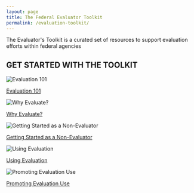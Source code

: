 ```yaml
---
layout: page
title: The Federal Evaluator Toolkit
permalink: /evaluation-toolkit/
---
```


<section class="usa-graphic-list">
  <div class="grid-container margin-0 padding-0">
    <div class="usa-graphic-list__row grid-row grid-gap">
    <p class="margin-bottom-0">The Evaluator's Toolkit is a curated set of resources to support evaluation efforts within federal agencies</p>  
    </div>
  </div>
</section>

<section class="usa-graphic-list">
  <div class="grid-container margin-0 padding-0">
    <div class="usa-graphic-list__row grid-row grid-gap margin-bottom-4 display-flex">
        <div class="usa-media-block">
             <h2 class="margin-bottom-0 text-primary">GET STARTED WITH THE TOOLKIT</h2>
        </div>
    </div>
    <div class="usa-graphic-list__row grid-row grid-gap">
        <div class="usa-media-block tablet:grid-col-4 text-center">
            <img class="circle-evaluation-card" alt="Evaluation 101" src="{{site.baseurl}}/assets/images/blog/budget-report.jpg">
            <div class="usa-media-block__body evaluation-width">  
              <p><a class="eoc-link text-no-underline border-0" href="{{site.baseurl}}/evaluation-toolkit/evaluation-101">Evaluation 101</a></p>
            </div>
        </div>
        <div class="usa-media-block tablet:grid-col-4 text-center">
            <img class="circle-evaluation-card" alt="Why Evaluate?" src="{{site.baseurl}}/assets/images/blog/notebook.jpg">
            <div class="usa-media-block__body evaluation-width">  
              <p><a class="eoc-link text-no-underline border-0" href="{{site.baseurl}}/evaluation-toolkit/why-evaluate">Why Evaluate?</a></p>
            </div>
        </div>
        <div class="usa-media-block tablet:grid-col-4 text-center">
            <img class="circle-evaluation-card" alt="Getting Started as a Non-Evaluator" src="{{site.baseurl}}/assets/images/blog/learning-agenda-thumbnail.jpg">
            <div class="usa-media-block__body evaluation-width">  
              <p><a class="eoc-link text-no-underline border-0" href="{{site.baseurl}}/evaluation-toolkit/non-evaluator">Getting Started as a Non-Evaluator</a></p>
            </div>
        </div>
        <div class="usa-media-block tablet:grid-col-2 text-center">
        </div>
        <div class="usa-media-block tablet:grid-col-4 text-center">
            <img class="circle-evaluation-card" alt="Using Evaluation" src="{{site.baseurl}}/assets/images/blog/lightbulb-stickers.jpg">
            <div class="usa-media-block__body evaluation-width">  
              <p><a class="eoc-link text-no-underline border-0" href="{{site.baseurl}}/evaluation-toolkit/evaluation">Using Evaluation</a></p>
            </div>
        </div>
        <div class="usa-media-block tablet:grid-col-4 text-center">
            <img class="circle-evaluation-card" alt="Promoting Evaluation Use" src="{{site.baseurl}}/assets/images/blog/trophy-stars-thumbnail.png">
            <div class="usa-media-block__body evaluation-width">  
              <p><a class="eoc-link text-no-underline border-0" href="{{site.baseurl}}/evaluation-toolkit/promoting-evaluation">Promoting Evaluation Use</a></p>
            </div>
        </div>
    </div>
  </div>
</section>